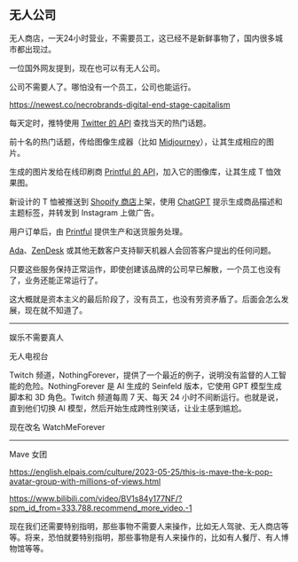 ## 无人公司

无人商店，一天24小时营业，不需要员工，这已经不是新鲜事物了，国内很多城市都出现过。

一位国外网友提到，现在也可以有无人公司。

公司不需要人了。哪怕没有一个员工，公司也能运行。

https://newest.co/necrobrands-digital-end-stage-capitalism

每天定时，推特使用 [Twitter 的 API](https://developer.twitter.com/en/docs/twitter-api/tweets/manage-tweets/api-reference/post-tweets) 查找当天的热门话题。

前十名的热门话题，传给图像生成器（比如 [Midjourney](https://www.midjourney.com/)），让其生成相应的图片。

生成的图片发给在线印刷商 [Printful 的 API](https://www.printful.com/api)，加入它的图像库，让其生成 T 恤效果图。

新设计的 T 恤被推送到 [Shopify 商店](https://www.shopify.com/)上架，使用 [ChatGPT](https://chat.openai.com/) 提示生成商品描述和主题标签，并转发到 Instagram 上做广告。

用户订单后，由 [Printful](https://www.printful.com/) 提供生产和送货服务处理。

[Ada](https://www.ada.cx/)、[ZenDesk](https://www.zendesk.hk/service/answer-bot/) 或其他无数客户支持聊天机器人会回答客户提出的任何问题。

只要这些服务保持正常运作，即使创建该品牌的公司早已解散，一个员工也没有了，业务还能正常运行了。

这大概就是资本主义的最后阶段了，没有员工，也没有劳资矛盾了。后面会怎么发展，现在就不知道了。

---

娱乐不需要真人

无人电视台

Twitch 频道，NothingForever，提供了一个最近的例子，说明没有监督的人工智能的危险。NothingForever 是 AI 生成的 Seinfeld 版本，它使用 GPT 模型生成脚本和 3D 角色。Twitch 频道每周 7 天、每天 24 小时不间断运行。也就是说，直到他们切换 AI 模型，然后开始生成跨性别笑话，让业主感到尴尬。

现在改名 WatchMeForever

--- 

Mave 女团

https://english.elpais.com/culture/2023-05-25/this-is-mave-the-k-pop-avatar-group-with-millions-of-views.html

https://www.bilibili.com/video/BV1s84y177NF/?spm_id_from=333.788.recommend_more_video.-1

现在我们还需要特别指明，那些事物不需要人来操作，比如无人驾驶、无人商店等等。将来，恐怕就要特别指明，那些事物是有人来操作的，比如有人餐厅、有人博物馆等等。